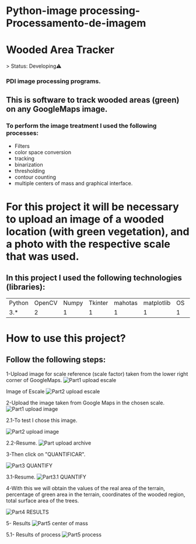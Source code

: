 # Python-image processing-Processamento-de-imagem
<h1> Wooded Area Tracker </h1> 
> Status: Developing⚠️

### PDI image processing programs.

## This is software to track wooded areas (green) on any GoogleMaps image.

### To perform the image treatment I used the following processes:

+ Filters
+ color space conversion
+ tracking
+ binarization
+ thresholding
+ contour counting 
+ multiple centers of mass and graphical interface.


# For this project it will be necessary to upload an image of a wooded location (with green vegetation), and a photo with the respective scale that was used.

## In this project I used the following technologies (libraries):
<table> 
  <tr>
    <td>Python</td>
    <td>OpenCV</td>
    <td>Numpy</td>
    <td>Tkinter</td>
    <td>mahotas</td>
    <td>matplotlib</td>
    <td> OS</td>
    <td>colorysys</td>
  </tr>
  
  <tr>
    <td> 3.*</td>
    <td> 2</td>
    <td> 1</td>
    <td> 1</td>
    <td> 1</td>
    <td> 1</td>
    <td> 1</td>
    <td> 1</td>
  </tr>
</table>

# How to use this project?
## Follow the following steps:
1-Upload image for scale reference (scale factor) taken from the lower right corner of GoogleMaps.
![Part1 upload  escale](https://github.com/victorcarv16/assets/blob/main/uploadescala.PNG)

Image of Escale
![Part2 upload  escale](https://github.com/victorcarv16/assets/blob/main/escala_20_test.PNG)

2-Upload the image taken from Google Maps in the chosen scale.
![Part1 upload image](https://github.com/victorcarv16/assets/blob/main/uploadimage.PNG)

2.1-To test I chose this image.

![Part2 upload image](https://github.com/victorcarv16/assets/blob/main/Condominio1_escala_20.PNG)

2.2-Resume.
![Part upload archive](https://github.com/victorcarv16/assets/blob/main/Upload%20arquivo.gif)


3-Then click on "QUANTIFICAR".

![Part3 QUANTIFY](https://github.com/victorcarv16/assets/blob/main/quantify.PNG)

3.1-Resume.
![Part3.1 QUANTIFY](https://github.com/victorcarv16/assets/blob/main/quantify.gif)


4-With this we will obtain the values ​​of the real area of ​​the terrain, percentage of green area in the terrain, coordinates of the wooded region, total surface area of ​​the trees.

![Part4 RESULTS](https://github.com/victorcarv16/assets/blob/main/results.PNG)

5- Results 
![Part5 center of mass](https://github.com/victorcarv16/assets/blob/main/center%20of%20mass.PNG)

5.1- Results of process
![Part5 process](https://github.com/victorcarv16/assets/blob/main/process.gif)
